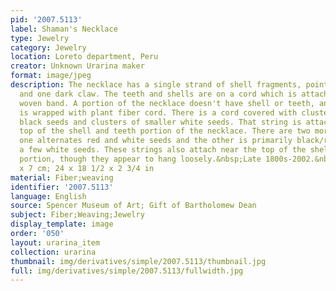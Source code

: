 ```yaml
---
pid: '2007.5113'
label: Shaman's Necklace
type: Jewelry
category: Jewelry
location: Loreto department, Peru
creator: Unknown Urarina maker
format: image/jpeg
description: The necklace has a single strand of shell fragments, pointed teeth, hoof,
  and one dark claw. The teeth and shells are on a cord which is attached to a narrow
  woven band. A portion of the necklace doesn't have shell or teeth, and that portion
  is wrapped with plant fiber cord. There is a cord covered with clusters of red and
  black seeds and clusters of smaller white seeds. That string is attached near the
  top of the shell and teeth portion of the necklace. There are two more strings,
  one alternates red and white seeds and the other is primarily black/red seeds with
  a few white seeds. These strings also attach near the top of the shell and tooth
  portion, though they appear to hang loosely.&nbsp;Late 1800s-2002.&nbsp;61 x 47
  x 7 cm; 24 x 18 1/2 x 2 3/4 in
material: Fiber;weaving
identifier: '2007.5113'
language: English
source: Spencer Museum of Art; Gift of Bartholomew Dean
subject: Fiber;Weaving;Jewelry
display_template: image
order: '050'
layout: urarina_item
collection: urarina
thumbnail: img/derivatives/simple/2007.5113/thumbnail.jpg
full: img/derivatives/simple/2007.5113/fullwidth.jpg
---
```

